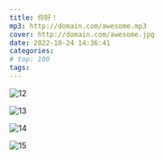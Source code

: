```yaml
---
title: 你好！
mp3: http://domain.com/awesome.mp3
cover: http://domain.com/awesome.jpg
date: 2022-10-24 14:36:41
categories:
# top: 100
tags:
---
```

![12](https://pcsdata.baidu.com/thumbnail/483248448v227de29eb01af11fdffd46?fid=1101681636621-16051585-804180860705024&rt=pr&sign=FDTAER-yUdy3dSFZ0SVxtzShv1zcMqd-KEo5Ny0m3tVp5YZDRpf7yHWRCFk%3D&expires=2h&chkv=0&chkbd=0&chkpc=&dp-logid=8753300591265344544&dp-callid=0&time=1669276800&bus_no=26&size=c1600_u1600&quality=100&vuk=-&ft=video)

![13](https://cdn.flowus.cn/oss/0a3c92e3-8dbf-44c7-9b76-9de069baca29/1671641288062956.jpeg?time=1671669900&token=54acd9abe3dc475c9ee6d6c49efe01cb)

![14](https://gitee.com/shy2289895723/blog-img/raw/master/%E5%8D%9A%E5%AE%A2%E5%85%B6%E4%BB%96/qi_ta.1.jpg)

![15](http://nextcloud.xiaoxiaosky.top/core/preview?fileId=8&x=1920&y=1080&a=true)
